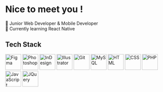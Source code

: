 # Nice to meet you !

🔸 Junior Web Developer & Mobile Developer  
🔸 Currently learning React Native

## Tech Stack

<img src="https://i.imgur.com/3CntkqM.png" alt="Figma" width="50" height="50">
<img src="https://i.imgur.com/XaugVZ9.png" alt="Photoshop" width="50" height="50">
<img src="https://i.imgur.com/U8hw5RF.png" alt="InDesign" width="50" height="50">
<img src="https://i.imgur.com/butOzep.png" alt="Illustrator" width="50" height="50">
<img src="https://i.imgur.com/JK0u0d8.png" alt="Git" width="50" height="50">
<img src="https://i.imgur.com/iPCfmoa.png" alt="MySQL" width="50" height="50">
<img src="https://i.imgur.com/al1noD1.png" alt="HTML" width="50" height="50">
<img src="https://i.imgur.com/jd1v1Td.png" alt="CSS" width="50" height="50">
<img src="https://i.imgur.com/vpi0voY.png" alt="PHP" width="50" height="50">
<img src="https://i.imgur.com/9iupVei.png" alt="JavaScript" width="50" height="50">
<img src="https://i.imgur.com/EyhvuMK.png" alt="JQuery" width="50" height="50">
